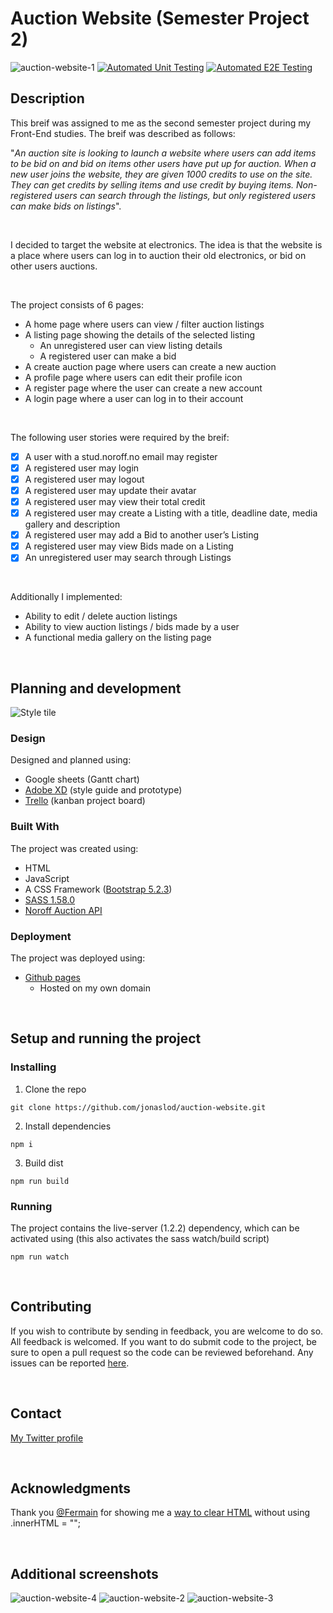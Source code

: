 # Auction Website (Semester Project 2)
![auction-website-1](https://user-images.githubusercontent.com/95305401/221525729-4f420282-881d-48cc-a12f-cf3b29ea7843.png)
[![Automated Unit Testing](https://github.com/jonaslod/auction-website/actions/workflows/unit-test.yml/badge.svg)](https://github.com/jonaslod/auction-website/actions/workflows/unit-test.yml)
[![Automated E2E Testing](https://github.com/jonaslod/auction-website/actions/workflows/e2e-test.yml/badge.svg)](https://github.com/jonaslod/auction-website/actions/workflows/e2e-test.yml)
## Description

This breif was assigned to me as the second semester project during my Front-End studies. The breif was described as follows:

"*An auction site is looking to launch a website where users can add items to be bid on and bid on items other users have put up for auction.
When a new user joins the website, they are given 1000 credits to use on the site. They can get credits by selling items and use credit by buying items. Non-registered users can search through the listings, but only registered users can make bids on listings*".

<br />

I decided to target the website at electronics. The idea is that the website is a place where users can log in to auction their old electronics, or bid on other users auctions.

<br />

The project consists of 6 pages:
- A home page where users can view / filter auction listings
- A listing page showing the details of the selected listing
  - An unregistered user can view listing details
  - A registered user can make a bid
- A create auction page where users can create a new auction
- A profile page where users can edit their profile icon
- A register page where the user can create a new account
- A login page where a user can log in to their account

<br />

The following user stories were required by the breif:
- [x] A user with a stud.noroff.no email may register
- [x] A registered user may login
- [x] A registered user may logout
- [x] A registered user may update their avatar
- [x] A registered user may view their total credit
- [x] A registered user may create a Listing with a title, deadline date, media gallery and description
- [x] A registered user may add a Bid to another user’s Listing
- [x] A registered user may view Bids made on a Listing
- [x] An unregistered user may search through Listings

<br />

Additionally I implemented:
- Ability to edit / delete auction listings
- Ability to view auction listings / bids made by a user
- A functional media gallery on the listing page

<br />

## Planning and development
![Style tile](https://user-images.githubusercontent.com/95305401/221539887-6659dab9-a38d-476f-a0fb-b2878e5534db.png)
### Design
Designed and planned using:
- Google sheets (Gantt chart)
- [Adobe XD](https://helpx.adobe.com/xd/get-started.html) (style guide and prototype)
- [Trello](https://trello.com) (kanban project board)

### Built With
The project was created using:
- HTML
- JavaScript
- A CSS Framework ([Bootstrap 5.2.3](https://getbootstrap.com/))
- [SASS 1.58.0](https://sass-lang.com/install)
- [Noroff Auction API](https://docs.noroff.dev/auctionhouse-endpoints/authentication)

### Deployment
The project was deployed using:
- [Github pages](https://docs.github.com/en/pages/getting-started-with-github-pages/about-github-pages)
  - Hosted on my own domain

<br />

## Setup and running the project
### Installing
1. Clone the repo
```
git clone https://github.com/jonaslod/auction-website.git
```
2. Install dependencies
```
npm i
```
3. Build dist
```
npm run build
```

### Running
The project contains the live-server (1.2.2) dependency, which can be activated using (this also activates the sass watch/build script)
```
npm run watch
```

<br />

## Contributing
If you wish to contribute by sending in feedback, you are welcome to do so. All feedback is welcomed. If you want to do submit code to the project, be sure to open a pull request so the code can be reviewed beforehand. Any issues can be reported [here](https://github.com/jonaslod/auction-website/issues).

<br />

## Contact
[My Twitter profile](https://twitter.com/jonaslodcontact)

<br />

## Acknowledgments
Thank you [@Fermain](https://github.com/Fermain) for showing me a [way to clear HTML](https://github.com/jonaslod/social-media/pull/2#discussion_r1040937689) without using .innerHTML = "";

<br />

## Additional screenshots
![auction-website-4](https://user-images.githubusercontent.com/95305401/221532685-592da807-60a6-4e83-8242-981ed1712c36.png)
![auction-website-2](https://user-images.githubusercontent.com/95305401/221532638-68f14f7f-62da-41b9-a77f-c49250affea1.png)
![auction-website-3](https://user-images.githubusercontent.com/95305401/221532662-68b61f46-57fb-4608-aa0c-061686a15786.png)
